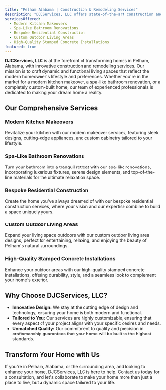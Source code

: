 ```yaml
---
title: "Pelham Alabama | Construction & Remodeling Services"
description: "DJCServices, LLC offers state-of-the-art construction and remodeling services in Pelham, Alabama, specializing in creating dynamic living spaces that meet the evolving needs of modern homeowners."
servicesOffered:
  - Modern Kitchen Makeovers
  - Spa-Like Bathroom Renovations
  - Bespoke Residential Construction
  - Custom Outdoor Living Areas
  - High-Quality Stamped Concrete Installations
featured: true
---
```


**DJCServices, LLC** is at the forefront of transforming homes in Pelham, Alabama, with innovative construction and remodeling services. Our mission is to craft dynamic and functional living spaces that reflect the modern homeowner's lifestyle and preferences. Whether you're in the market for a modern kitchen makeover, a spa-like bathroom renovation, or a completely custom-built home, our team of experienced professionals is dedicated to making your dream home a reality.

## Our Comprehensive Services

### Modern Kitchen Makeovers

Revitalize your kitchen with our modern makeover services, featuring sleek designs, cutting-edge appliances, and custom cabinetry tailored to your lifestyle.

### Spa-Like Bathroom Renovations

Turn your bathroom into a tranquil retreat with our spa-like renovations, incorporating luxurious fixtures, serene design elements, and top-of-the-line materials for the ultimate relaxation space.

### Bespoke Residential Construction

Create the home you've always dreamed of with our bespoke residential construction services, where your vision and our expertise combine to build a space uniquely yours.

### Custom Outdoor Living Areas

Expand your living space outdoors with our custom outdoor living area designs, perfect for entertaining, relaxing, and enjoying the beauty of Pelham's natural surroundings.

### High-Quality Stamped Concrete Installations

Enhance your outdoor areas with our high-quality stamped concrete installations, offering durability, style, and a seamless look to complement your home's exterior.

## Why Choose DJCServices, LLC?

- **Innovative Design:** We stay at the cutting edge of design and technology, ensuring your home is both modern and functional.
- **Tailored to You:** Our services are highly customizable, ensuring that every aspect of your project aligns with your specific desires and needs.
- **Unmatched Quality:** Our commitment to quality and precision in craftsmanship guarantees that your home will be built to the highest standards.

## Transform Your Home with Us

If you're in Pelham, Alabama, or the surrounding area, and looking to enhance your home, DJCServices, LLC is here to help. Contact us today for a consultation, and let's collaborate to make your home more than just a place to live, but a dynamic space tailored to your life.
